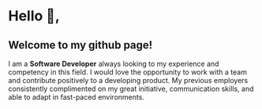 # Hello 👋,
## Welcome to my github page! 

I am a **Software Developer**  always looking to my experience and competency in this field. I would love the opportunity to work with a team and contribute positively to a developing product. My previous employers consistently complimented on my great initiative, communication skills, and able to adapt in fast-paced environments.


